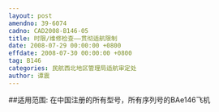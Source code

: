 ```yaml
---
layout: post
amendno: 39-6074
cadno: CAD2008-B146-05
title: 时限/维修检查——贯彻适航限制
date: 2008-07-29 00:00:00 +0800
effdate: 2008-07-30 00:00:00 +0800
tag: B146
categories: 民航西北地区管理局适航审定处
author: 谭震
---
```


##适用范围:
在中国注册的所有型号，所有序列号的BAe146飞机

